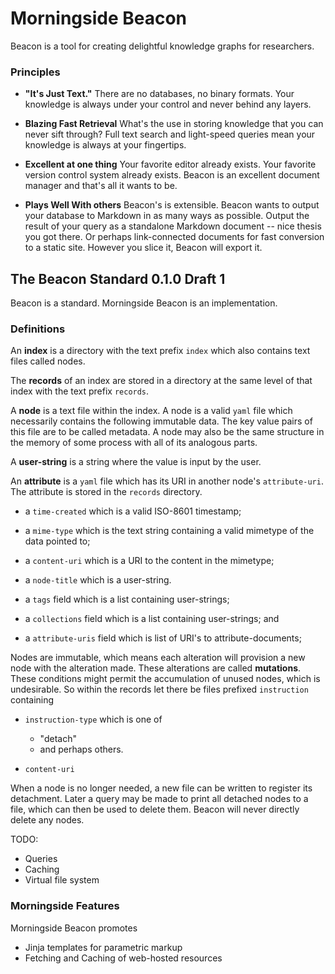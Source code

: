 # Morningside Beacon

Beacon is a tool for creating delightful knowledge graphs for researchers.

### Principles

- **"It's Just Text."** There are no databases, no binary formats. Your
  knowledge is always under your control and never behind any layers.

- **Blazing Fast Retrieval** What's the use in storing knowledge that you can
  never sift through? Full text search and light-speed queries mean your
  knowledge is always at your fingertips.

- **Excellent at one thing** Your favorite editor already exists. Your favorite
  version control system already exists. Beacon is an excellent document manager
  and that's all it wants to be.

- **Plays Well With others** Beacon's is extensible. Beacon wants to output your
  database to Markdown in as many ways as possible. Output the result of your
  query as a standalone Markdown document -- nice thesis you got there. Or
  perhaps link-connected documents for fast conversion to a static site. However
  you slice it, Beacon will export it.

## The Beacon Standard 0.1.0 Draft 1

Beacon is a standard. Morningside Beacon is an implementation.

### Definitions

An **index** is a directory with the text prefix `index` which also contains
text files called nodes.

The **records** of an index are stored in a directory at the same level of that
index with the text prefix `records`.

A **node** is a text file within the index. A node is a valid `yaml` file which
necessarily contains the following immutable data. The key value pairs of this
file are to be called metadata. A node may also be the same structure in the
memory of some process with all of its analogous parts.

A **user-string** is a string where the value is input by the user.

An **attribute** is a `yaml` file which has its URI in another node's
`attribute-uri`. The attribute is stored in the `records` directory.

- a `time-created` which is a valid ISO-8601 timestamp;

- a `mime-type` which is the text string containing a valid mimetype of the data
  pointed to;

- a `content-uri` which is a URI to the content in the mimetype;

- a `node-title` which is a user-string.

- a `tags` field which is a list containing user-strings;

- a `collections` field which is a list containing user-strings; and

- a `attribute-uris` field which is list of URI's to attribute-documents;

Nodes are immutable, which means each alteration will provision a new node with
the alteration made. These alterations are called **mutations**. These
conditions might permit the accumulation of unused nodes, which is undesirable.
So within the records let there be files prefixed `instruction` containing

- `instruction-type` which is one of

   - "detach"
   - and perhaps others.
  
- `content-uri`

When a node is no longer needed, a new file can be written to register its
detachment. Later a query may be made to print all detached nodes to a file,
which can then be used to delete them. Beacon will never directly delete any
nodes.

TODO: 
- Queries
- Caching
- Virtual file system

### Morningside Features

Morningside Beacon promotes

- Jinja templates for parametric markup
- Fetching and Caching of web-hosted resources
